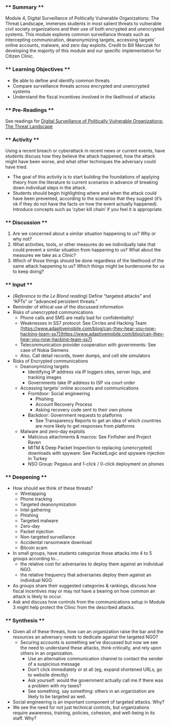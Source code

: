 ### ** Summary **

Module 4, Digital Surveillance of Politically Vulnerable Organizations: The Threat Landscape, immerses students in most salient threats to vulnerable civil society organizations and their use of both encrypted and unencrypted systems. This module explores common surveillance threats such as intercepting communication, deanonymizing targets, accessing targets’ online accounts, malware, and zero day exploits. Credit to Bill Marczak for developing the majority of this module and our specific implementation for Citizen Clinic.

### ** Learning Objectives **

*   Be able to define and identify common threats
*   Compare surveillance threats across encrypted and unencrypted systems
*   Understand the fiscal incentives involved in the likelihood of attacks

### ** Pre-Readings **

See readings for [Digital Surveillance of Politically Vulnerable Organizations: The Threat Landscape](../../../Clinic_Curriculum/Consolidated_Bibliography/#threats)


### ** Activity **

Using a recent breach or cyberattack in recent news or current events, have students discuss how they believe the attack happened, how the attack might have been worse, and what other techniques the adversary could have tried. 

*   The goal of this activity is to start building the foundations of applying theory from the literature to current scenarios in advance of breaking down individual steps in the attack.
*   Students should begin highlighting where and when the attack could have been prevented, according to the scenarios that they suggest (it’s ok if they do not have the facts on how the event actually happened). Introduce concepts such as ‘cyber kill chain’ if you feel it is appropriate. 


### ** Discussion **

1. Are we concerned about a similar situation happening to us? Why or why not?
2. What activities, tools, or other measures do we individually take that could prevent a similar situation from happening to us? What about the measures we take as a Clinic?
3. Which of those things should be done regardless of the likelihood of the same attack happening to us? Which things might be burdensome for us to keep doing?


### ** Input **

*   (_Reference to the Le Blond reading_) Define “targeted attacks” and “APTs” or “advanced persistent threats.”
*   Reminder of ethical use of the discussed information
*   Risks of unencrypted communications
    *   Phone calls and SMS are really bad for confidentiality!
    *   Weaknesses in SS7 protocol: See Circles and Hacking Team [https://www.adaptivemobile.com/blog/can-they-hear-you-now-hacking-team-ss7](https://www.adaptivemobile.com/blog/can-they-hear-you-now-hacking-team-ss7) 
    *   Telecommunication provider cooperation with governments: See case of Nokia Siemens
    *   Also, Call detail records, tower dumps, and cell site simulators
*   Risks of Encrypted communications
    *   Deanonymizing targets
        *   Identifying IP address via IP loggers sites, server logs, and tracking images 
        *   Governments take IP address to ISP via court order 
    *   Accessing targets’ online accounts and communications
        *   Frontdoor: Social engineering
            *   Phishing
            *   Account Recovery Process
            *   Asking recovery code sent to their own phone
        *   Backdoor: Government requests to platforms
            *   See Transparency Reports to get an idea of which countries are more likely to get responses from platforms
    *   Malware and zero-day exploits
        *   Malicious attachments & macros: See Finfisher and Project Raven 
        *   MITM & Deep Packet Inspection to replacing (unencrypted) downloads with spyware: See PacketLogic and spyware injection in Turkey
        *   NSO Group: Pegasus and 1-click / 0-click deployment on phones

### ** Deepening **

*   How should we think of these threats?
    *   Wiretapping
    *   Phone tracking
    *   Targeted deanonymization
    *   Intel gathering
    *   Phishing
    *   Targeted malware
    *   Zero-day
    *   Packet injection
    *   Non-targeted surveillance
    *   Accidental ransomware download
    *   Bitcoin scam
*   In small groups, have students categorize those attacks into 4 to 5 groups according to... 
    *   the relative cost for adversaries to deploy them against an individual NGO.
    *   the relative frequency that adversaries deploy them against an individual NGO.
*   As groups share their suggested categories & rankings, discuss how fiscal incentives may or may not have a bearing on how common an attack is likely to occur.
*   Ask and discuss how controls from the communications setup in Module 3 might help protect the Clinic from the described attacks. 


### ** Synthesis **

*   Given all of these threats, how can an organization raise the bar and the resources an adversary needs to dedicate against the targeted NGO?
    *   Securing accounts is something we’ve discussed but now we see the need to understand these attacks, think critically, and rely upon others in an organization.
        *   Use an alternative communication channel to contact the sender of a suspicious message
        *   Don’t click immediately or at all (eg, expand shortened URLs, go to website directly)
        *   Ask yourself: would the government actually call me if there was a problem with my taxes?
        *   See something, say something: others in an organization are likely to be targeted as well.
*   Social engineering is an important component of targeted attacks. Why? 
*   We see the need for not just technical controls, but organizations require awareness, training, policies, cohesion, and well-being in its staff. Why?

